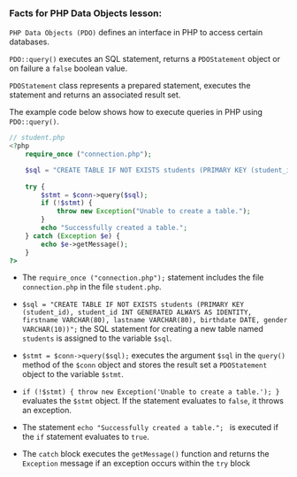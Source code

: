 ### Facts for PHP Data Objects lesson:

`PHP Data Objects (PDO)` defines an interface in PHP to access certain databases.

`PDO::query()` executes an SQL statement, returns a `PDOStatement` object or on failure a `false` boolean value.

`PDOStatement` class represents a prepared statement, executes the statement and returns an associated result set.

The example code below shows how to execute queries in PHP using `PDO::query()`.

```php
// student.php
<?php
    require_once ("connection.php");

    $sql = "CREATE TABLE IF NOT EXISTS students (PRIMARY KEY (student_id), student_id INT GENERATED ALWAYS AS IDENTITY, firstname VARCHAR(80), lastname VARCHAR(80), birthdate DATE, gender VARCHAR(10))";
    
    try {
        $stmt = $conn->query($sql);
        if (!$stmt) {
            throw new Exception("Unable to create a table.");
        }
        echo "Successfully created a table."; 
    } catch (Exception $e) {
        echo $e->getMessage();
    }
?>
```
- The `require_once ("connection.php");` statement includes the file `connection.php` in the file `student.php`.

- `$sql = "CREATE TABLE IF NOT EXISTS students (PRIMARY KEY (student_id), student_id INT GENERATED ALWAYS AS IDENTITY, firstname VARCHAR(80), lastname VARCHAR(80), birthdate DATE, gender VARCHAR(10))";` the SQL statement for creating a new table named `students` is assigned to the variable `$sql`.

- `$stmt = $conn->query($sql);` executes the argument `$sql` in the `query()` method of the `$conn` object and stores the result set a `PDOStatement` object to the variable `$stmt`.

- `if (!$stmt) { throw new Exception('Unable to create a table.'); }` evaluates the `$stmt` object. If the statement evaluates to `false`, it throws an exception.

- The statement `echo "Successfully created a table."; ` is executed if the `if` statement evaluates to `true`.

- The `catch` block executes the `getMessage()` function and returns the `Exception` message if an exception occurs within the `try` block 